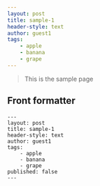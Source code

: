 ```yaml
---
layout: post
title: sample-1
header-style: text
author: guest1
tags:
    - apple
    - banana
    - grape
---
```


> This is the sample page

## Front formatter

```
---
layout: post
title: sample-1
header-style: text
author: guest1
tags:
    - apple
    - banana
    - grape
published: false
---
```
